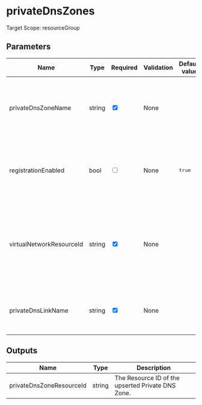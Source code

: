 # privateDnsZones

Target Scope: resourceGroup

## Parameters
| Name | Type | Required | Validation | Default value | Description |
| -- |  -- | -- | -- | -- | -- |
| privateDnsZoneName | string | <input type="checkbox" checked> | None | <pre></pre> | The name of the private DNS zone the private endpoint can be looked up. |
| registrationEnabled | bool | <input type="checkbox"> | None | <pre>true</pre> | Auto register your eligible private endpoints within this DNS zone. |
| virtualNetworkResourceId | string | <input type="checkbox" checked> | None | <pre></pre> | The name of the virtual network you want to create the private endpoint in. Should be pre-existing. |
| privateDnsLinkName | string | <input type="checkbox" checked> | None | <pre></pre> | The name of the Virtual Network Link in the DNS Zone. |
## Outputs
| Name | Type | Description |
| -- |  -- | -- |
| privateDnsZoneResourceId | string | The Resource ID of the upserted Private DNS Zone. |

